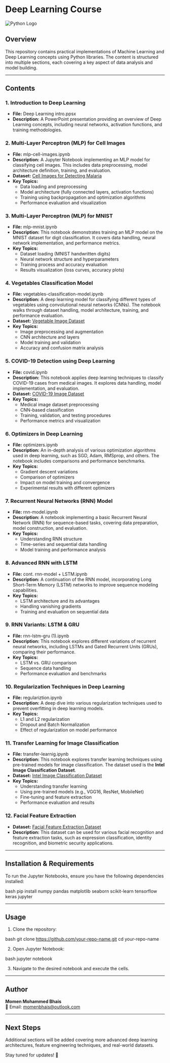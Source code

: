 # Deep Learning Course

![Python Logo](https://www.python.org/static/community_logos/python-logo.png)

## Overview
This repository contains practical implementations of Machine Learning and Deep Learning concepts using Python libraries. The content is structured into multiple sections, each covering a key aspect of data analysis and model building.

---

## Contents

### 1. Introduction to Deep Learning
- **File:** Deep Learning intro.ppsx
- **Description:** A PowerPoint presentation providing an overview of Deep Learning concepts, including neural networks, activation functions, and training methodologies.

### 2. Multi-Layer Perceptron (MLP) for Cell Images
- **File:** mlp-cell-images.ipynb
- **Description:** A Jupyter Notebook implementing an MLP model for classifying cell images. This includes data preprocessing, model architecture definition, training, and evaluation.
- **Dataset:** [Cell Images for Detecting Malaria](https://www.kaggle.com/datasets/iarunava/cell-images-for-detecting-malaria)
- **Key Topics:**
  - Data loading and preprocessing
  - Model architecture (fully connected layers, activation functions)
  - Training using backpropagation and optimization algorithms
  - Performance evaluation and visualization

### 3. Multi-Layer Perceptron (MLP) for MNIST
- **File:** mlp-mnist.ipynb
- **Description:** This notebook demonstrates training an MLP model on the MNIST dataset for digit classification. It covers data handling, neural network implementation, and performance metrics.
- **Key Topics:**
  - Dataset loading (MNIST handwritten digits)
  - Neural network structure and hyperparameters
  - Training process and accuracy evaluation
  - Results visualization (loss curves, accuracy plots)

### 4. Vegetables Classification Model
- **File:** vegetables-classification-model.ipynb
- **Description:** A deep learning model for classifying different types of vegetables using convolutional neural networks (CNNs). The notebook walks through dataset handling, model architecture, training, and performance evaluation.
- **Dataset:** [Vegetable Image Dataset](https://www.kaggle.com/datasets/misrakahmed/vegetable-image-dataset)
- **Key Topics:**
  - Image preprocessing and augmentation
  - CNN architecture and layers
  - Model training and validation
  - Accuracy and confusion matrix analysis

### 5. COVID-19 Detection using Deep Learning
- **File:** covid.ipynb
- **Description:** This notebook applies deep learning techniques to classify COVID-19 cases from medical images. It explores data handling, model implementation, and evaluation.
- **Dataset:** [COVID-19 Image Dataset](https://www.kaggle.com/datasets/pranavraikokte/covid19-image-dataset)
- **Key Topics:**
  - Medical image dataset preprocessing
  - CNN-based classification
  - Training, validation, and testing procedures
  - Performance metrics and visualization

### 6. Optimizers in Deep Learning
- **File:** optimizers.ipynb
- **Description:** An in-depth analysis of various optimization algorithms used in deep learning, such as SGD, Adam, RMSprop, and others. The notebook includes comparisons and performance benchmarks.
- **Key Topics:**
  - Gradient descent variations
  - Comparison of optimizers
  - Impact on model training and convergence
  - Experimental results with different optimizers

### 7. Recurrent Neural Networks (RNN) Model
- **File:** rnn-model.ipynb
- **Description:** A notebook implementing a basic Recurrent Neural Network (RNN) for sequence-based tasks, covering data preparation, model construction, and evaluation.
- **Key Topics:**
  - Understanding RNN structure
  - Time-series and sequential data handling
  - Model training and performance analysis

### 8. Advanced RNN with LSTM
- **File:** cont. rnn-model + LSTM.ipynb
- **Description:** A continuation of the RNN model, incorporating Long Short-Term Memory (LSTM) networks to improve sequence modeling capabilities.
- **Key Topics:**
  - LSTM architecture and its advantages
  - Handling vanishing gradients
  - Training and evaluation on sequential data

### 9. RNN Variants: LSTM & GRU
- **File:** rnn-lstm-gru (1).ipynb
- **Description:** This notebook explores different variations of recurrent neural networks, including LSTMs and Gated Recurrent Units (GRUs), comparing their performance.
- **Key Topics:**
  - LSTM vs. GRU comparison
  - Sequence data handling
  - Performance evaluation and benchmarks

### 10. Regularization Techniques in Deep Learning
- **File:** regulariztion.ipynb
- **Description:** A deep dive into various regularization techniques used to prevent overfitting in deep learning models.
- **Key Topics:**
  - L1 and L2 regularization
  - Dropout and Batch Normalization
  - Effect of regularization on model performance

### 11. Transfer Learning for Image Classification
- **File:** transfer-learnig.ipynb
- **Description:** This notebook explores transfer learning techniques using pre-trained models for image classification. The dataset used is the **Intel Image Classification Dataset**.
- **Dataset:** [Intel Image Classification Dataset](https://www.kaggle.com/datasets/puneet6060/intel-image-classification)
- **Key Topics:**
  - Understanding transfer learning
  - Using pre-trained models (e.g., VGG16, ResNet, MobileNet)
  - Fine-tuning and feature extraction
  - Performance evaluation and results

### 12. Facial Feature Extraction
- **Dataset:** [Facial Feature Extraction Dataset](https://www.kaggle.com/datasets/osmankagankurnaz/facial-feature-extraction-dataset)
- **Description:** This dataset can be used for various facial recognition and feature extraction tasks, such as expression classification, identity recognition, and biometric security applications.

---

## Installation & Requirements
To run the Jupyter Notebooks, ensure you have the following dependencies installed:

bash
pip install numpy pandas matplotlib seaborn scikit-learn tensorflow keras jupyter


---

## Usage
1. Clone the repository:
   
bash
   git clone https://github.com/your-repo-name.git
   cd your-repo-name

2. Open Jupyter Notebook:
   
bash
   jupyter notebook

3. Navigate to the desired notebook and execute the cells.

---

## Author
**Momen Mohammed Bhais**  
📧 Email: [momenbhais@outlook.com](mailto:momenbhais@outlook.com)

---

## Next Steps
Additional sections will be added covering more advanced deep learning architectures, feature engineering techniques, and real-world datasets.

Stay tuned for updates! 🚀
